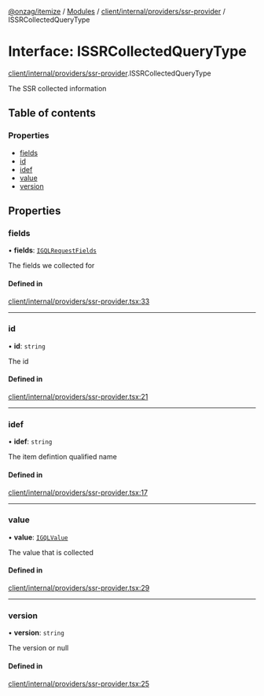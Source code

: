 [@onzag/itemize](../README.md) / [Modules](../modules.md) / [client/internal/providers/ssr-provider](../modules/client_internal_providers_ssr_provider.md) / ISSRCollectedQueryType

# Interface: ISSRCollectedQueryType

[client/internal/providers/ssr-provider](../modules/client_internal_providers_ssr_provider.md).ISSRCollectedQueryType

The SSR collected information

## Table of contents

### Properties

- [fields](client_internal_providers_ssr_provider.ISSRCollectedQueryType.md#fields)
- [id](client_internal_providers_ssr_provider.ISSRCollectedQueryType.md#id)
- [idef](client_internal_providers_ssr_provider.ISSRCollectedQueryType.md#idef)
- [value](client_internal_providers_ssr_provider.ISSRCollectedQueryType.md#value)
- [version](client_internal_providers_ssr_provider.ISSRCollectedQueryType.md#version)

## Properties

### fields

• **fields**: [`IGQLRequestFields`](gql_querier.IGQLRequestFields.md)

The fields we collected for

#### Defined in

[client/internal/providers/ssr-provider.tsx:33](https://github.com/onzag/itemize/blob/a24376ed/client/internal/providers/ssr-provider.tsx#L33)

___

### id

• **id**: `string`

The id

#### Defined in

[client/internal/providers/ssr-provider.tsx:21](https://github.com/onzag/itemize/blob/a24376ed/client/internal/providers/ssr-provider.tsx#L21)

___

### idef

• **idef**: `string`

The item defintion qualified name

#### Defined in

[client/internal/providers/ssr-provider.tsx:17](https://github.com/onzag/itemize/blob/a24376ed/client/internal/providers/ssr-provider.tsx#L17)

___

### value

• **value**: [`IGQLValue`](gql_querier.IGQLValue.md)

The value that is collected

#### Defined in

[client/internal/providers/ssr-provider.tsx:29](https://github.com/onzag/itemize/blob/a24376ed/client/internal/providers/ssr-provider.tsx#L29)

___

### version

• **version**: `string`

The version or null

#### Defined in

[client/internal/providers/ssr-provider.tsx:25](https://github.com/onzag/itemize/blob/a24376ed/client/internal/providers/ssr-provider.tsx#L25)
